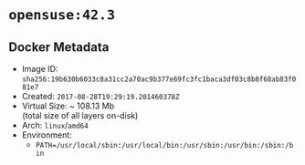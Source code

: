 # `opensuse:42.3`

## Docker Metadata

- Image ID: `sha256:19b630b6033c8a31cc2a70ac9b377e69fc3fc1baca3df03c8b8f68ab83f081e7`
- Created: `2017-08-28T19:29:19.201460378Z`
- Virtual Size: ~ 108.13 Mb  
  (total size of all layers on-disk)
- Arch: `linux`/`amd64`
- Environment:
  - `PATH=/usr/local/sbin:/usr/local/bin:/usr/sbin:/usr/bin:/sbin:/bin`
